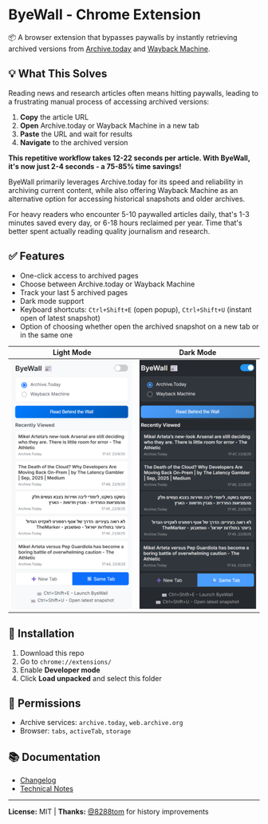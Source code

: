 # ByeWall - Chrome Extension

📦 A browser extension that bypasses paywalls by instantly retrieving archived versions from [Archive.today](https://archive.today) and [Wayback Machine](https://web.archive.org).

## 💡 What This Solves

Reading news and research articles often means hitting paywalls, leading to a frustrating manual process of accessing archived versions:

1. **Copy** the article URL
2. **Open** Archive.today or Wayback Machine in a new tab  
3. **Paste** the URL and wait for results
4. **Navigate** to the archived version

**This repetitive workflow takes 12-22 seconds per article. With ByeWall, it's now just 2-4 seconds - a 75-85% time savings!**

ByeWall primarily leverages Archive.today for its speed and reliability in archiving current content, while also offering Wayback Machine as an alternative option for accessing historical snapshots and older archives.

For heavy readers who encounter 5-10 paywalled articles daily, that's 1-3 minutes saved every day, or 6-18 hours reclaimed per year. Time that's better spent actually reading quality journalism and research.


## ✅ Features

- One-click access to archived pages
- Choose between Archive.today or Wayback Machine
- Track your last 5 archived pages
- Dark mode support
- Keyboard shortcuts: `Ctrl+Shift+E` (open popup), `Ctrl+Shift+U` (instant open of latest snapshot)
- Option of choosing whether open the archived snapshot on a new tab or in the same one

| Light Mode | Dark Mode |
|------------|-----------|
| <img src="assets/screenshot-light.png" height="500"> | <img src="assets/screenshot-dark.png" height="500"> |


## 🔧 Installation

1. Download this repo
2. Go to `chrome://extensions/`
3. Enable **Developer mode**
4. Click **Load unpacked** and select this folder

## 🔐 Permissions

- Archive services: `archive.today`, `web.archive.org`
- Browser: `tabs`, `activeTab`, `storage`

## 📚 Documentation
- [Changelog](docs/CHANGELOG.md)
- [Technical Notes](docs/TECHNICAL.md)


---

**License:** MIT | **Thanks:** [@8288tom](https://github.com/8288tom) for history improvements